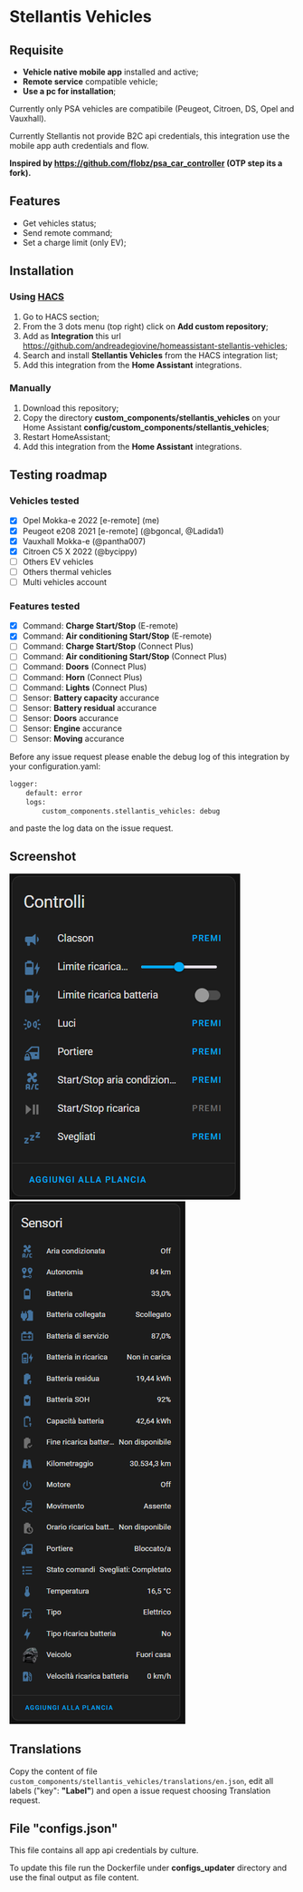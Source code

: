 # Stellantis Vehicles
## Requisite
- **Vehicle native mobile app** installed and active;
- **Remote service** compatible vehicle;
- **Use a pc for installation**;

Currently only PSA vehicles are compatibile (Peugeot, Citroen, DS, Opel and Vauxhall).

Currently Stellantis not provide B2C api credentials, this integration use the mobile app auth credentials and flow.

**Inspired by https://github.com/flobz/psa_car_controller (OTP step its a fork).**

## Features
- Get vehicles status;
- Send remote command;
- Set a charge limit (only EV);

## Installation
### Using [HACS](https://hacs.xyz/)
1. Go to HACS section;
2. From the 3 dots menu (top right) click on **Add custom repository**;
3. Add as **Integration** this url https://github.com/andreadegiovine/homeassistant-stellantis-vehicles;
4. Search and install **Stellantis Vehicles** from the HACS integration list;
5. Add this integration from the **Home Assistant** integrations.

### Manually
1. Download this repository;
2. Copy the directory **custom_components/stellantis_vehicles** on your Home Assistant **config/custom_components/stellantis_vehicles**;
3. Restart HomeAssistant;
4. Add this integration from the **Home Assistant** integrations.

## Testing roadmap
### Vehicles tested
- [x] Opel Mokka-e 2022 [e-remote] (me)
- [x] Peugeot e208 2021 [e-remote] (@bgoncal, @Ladida1)
- [x] Vauxhall Mokka-e (@pantha007)
- [x] Citroen C5 X 2022 (@bycippy)
- [ ] Others EV vehicles
- [ ] Others thermal vehicles
- [ ] Multi vehicles account
### Features tested
- [x] Command: **Charge Start/Stop** (E-remote)
- [x] Command: **Air conditioning Start/Stop** (E-remote)
- [ ] Command: **Charge Start/Stop** (Connect Plus)
- [ ] Command: **Air conditioning Start/Stop** (Connect Plus)
- [ ] Command: **Doors** (Connect Plus)
- [ ] Command: **Horn** (Connect Plus)
- [ ] Command: **Lights** (Connect Plus)
- [ ] Sensor: **Battery capacity** accurance
- [ ] Sensor: **Battery residual** accurance
- [ ] Sensor: **Doors** accurance
- [ ] Sensor: **Engine** accurance
- [ ] Sensor: **Moving** accurance

Before any issue request please enable the debug log of this integration by your configuration.yaml:

```
logger:
    default: error
    logs:
        custom_components.stellantis_vehicles: debug
```

and paste the log data on the issue request.

## Screenshot
![Controls](./images/controls.png)
![Sensors](./images/sensors.png)

## Translations
Copy the content of file `custom_components/stellantis_vehicles/translations/en.json`, edit all labels ("key": **"Label"**) and open a issue request choosing Translation request.

## File "configs.json"
This file contains all app api credentials by culture.

To update this file run the Dockerfile under **configs_updater** directory and use the final output as file content.